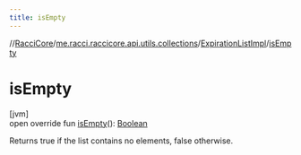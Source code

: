 ```yaml
---
title: isEmpty
---
```

//[RacciCore](../../../index.html)/[me.racci.raccicore.api.utils.collections](../index.html)/[ExpirationListImpl](index.html)/[isEmpty](is-empty.html)



# isEmpty



[jvm]\
open override fun [isEmpty](is-empty.html)(): [Boolean](https://kotlinlang.org/api/latest/jvm/stdlib/kotlin/-boolean/index.html)



Returns true if the list contains no elements, false otherwise.




